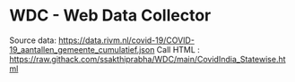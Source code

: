 # WDC - Web Data Collector
Source data: https://data.rivm.nl/covid-19/COVID-19_aantallen_gemeente_cumulatief.json
Call HTML : https://raw.githack.com/ssakthiprabha/WDC/main/CovidIndia_Statewise.html
